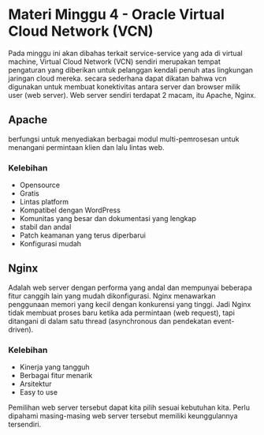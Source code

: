 # Materi Minggu 4 - Oracle Virtual Cloud Network (VCN)

Pada minggu ini akan dibahas terkait service-service yang ada di virtual machine, 
Virtual Cloud Network (VCN) sendiri merupakan tempat pengaturan yang diberikan untuk pelanggan kendali penuh atas lingkungan jaringan cloud mereka.
secara sederhana dapat dikatan bahwa vcn digunakan untuk membuat konektivitas antara server dan browser milik user (web server).
Web server sendiri terdapat 2 macam, itu Apache, Nginx.

## Apache
berfungsi untuk menyediakan berbagai modul multi-pemrosesan untuk menangani permintaan klien dan lalu lintas web.

### Kelebihan
* Opensource
* Gratis
* Lintas platform
* Kompatibel dengan WordPress
* Komunitas yang besar dan dokumentasi yang lengkap
* stabil dan andal
* Patch keamanan yang terus diperbarui
* Konfigurasi mudah

## Nginx
Adalah web server dengan performa yang andal dan mempunyai beberapa fitur canggih lain yang mudah dikonfigurasi.
Nginx menawarkan penggunaan memori yang kecil dengan konkurensi yang tinggi.
Jadi Nginx tidak membuat proses baru ketika ada permintaan (web request), tapi ditangani di dalam satu thread (asynchronous dan pendekatan event-driven).

### Kelebihan 
* Kinerja yang tangguh
* Berbagai fitur menarik
* Arsitektur
* Easy to use

Pemilihan web server tersebut dapat kita pilih sesuai kebutuhan kita. Perlu dipahami masing-masing web server tersebut memiliki keunggulannya tersendiri.
